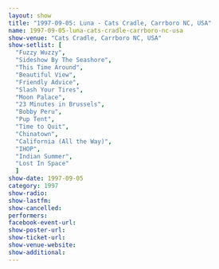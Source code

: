 ```yaml
---
layout: show
title: "1997-09-05: Luna - Cats Cradle, Carrboro NC, USA"
name: 1997-09-05-luna-cats-cradle-carrboro-nc-usa
show-venue: "Cats Cradle, Carrboro NC, USA"
show-setlist: [
  "Fuzzy Wuzzy",
  "Sideshow By The Seashore",
  "This Time Around",
  "Beautiful View",
  "Friendly Advice",
  "Slash Your Tires",
  "Moon Palace",
  "23 Minutes in Brussels",
  "Bobby Peru",
  "Pup Tent",
  "Time to Quit",
  "Chinatown",
  "California (All the Way)",
  "IHOP",
  "Indian Summer",
  "Lost In Space"
  ]
show-date: 1997-09-05
category: 1997
show-radio: 
show-lastfm: 
show-cancelled: 
performers: 
facebook-event-url: 
show-poster-url: 
show-ticket-url: 
show-venue-website: 
show-additional: 
---
```


